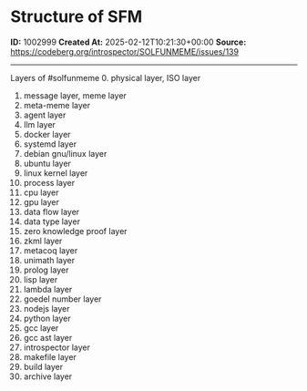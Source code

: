 # Structure of SFM

**ID:** 1002999
**Created At:** 2025-02-12T10:21:30+00:00
**Source:** https://codeberg.org/introspector/SOLFUNMEME/issues/139

---

Layers of #solfunmeme 
0. physical layer, ISO layer
1. message layer, meme layer
2. meta-meme layer
3. agent layer
4. llm layer
5. docker layer
6. systemd layer
7. debian gnu/linux layer
8. ubuntu layer
9. linux kernel layer
10. process layer
11. cpu layer
12. gpu layer
13. data flow layer
14. data type layer
15. zero knowledge proof layer
16. zkml layer
17. metacoq layer
18. unimath layer
19. prolog layer
20. lisp layer
21. lambda layer
22. goedel number layer
23. nodejs layer
24. python layer
25. gcc layer
26. gcc ast layer
27. introspector layer
28. makefile layer
29. build layer
30. archive layer
